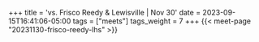 +++
title = 'vs. Frisco Reedy & Lewisville | Nov 30'
date = 2023-09-15T16:41:06-05:00
tags = ["meets"]
tags_weight = 7
+++
{{< meet-page "20231130-frisco-reedy-lhs" >}}